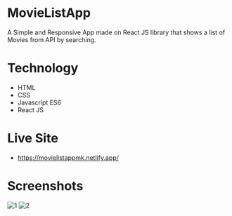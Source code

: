 # MovieListApp
A Simple and Responsive App made on React JS library that shows a list of Movies from API by searching.

# Technology
- HTML
- CSS
- Javascript ES6
- React JS

# Live Site
- https://movielistappmk.netlify.app/

# Screenshots
![1](https://github.com/Evilking009/MovieListApp/assets/4027728/dfe236a3-d9bc-4f20-b183-22b7d55e6f3a)
![2](https://github.com/Evilking009/MovieListApp/assets/4027728/877f8f97-bbef-4811-bbff-39a814d59a77)



